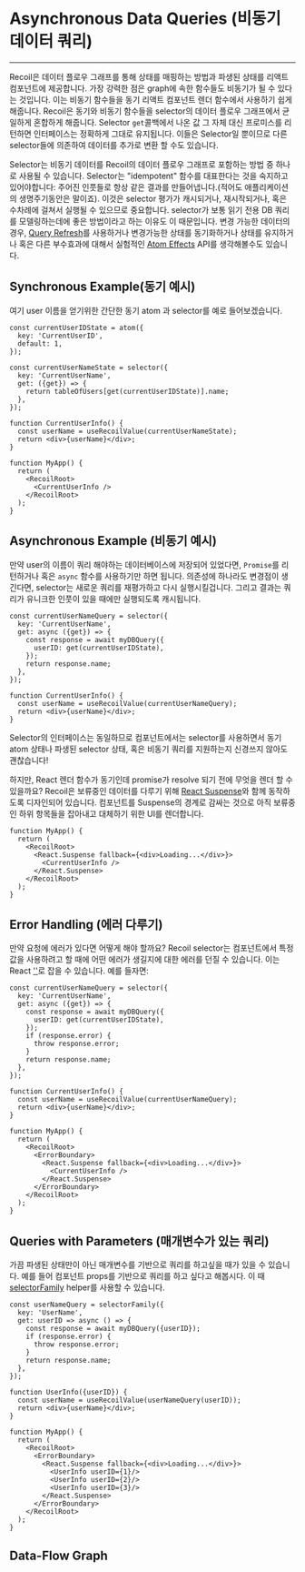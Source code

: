 # Asynchronous Data Queries (비동기 데이터 쿼리)

---

Recoil은 데이터 플로우 그래프를 통해 상태를 매핑하는 방법과 파생된 상태를 리액트 컴포넌트에 제공합니다. 가장 강력한 점은 graph에 속한 함수들도 비동기가 될 수 있다는 것입니다. 이는 비동기 함수들을 동기 리액트 컴포넌트 렌더 함수에서 사용하기 쉽게 해줍니다. Recoil은 동기와 비동기 함수들을 selector의 데이터 플로우 그래프에서 균일하게 혼합하게 해줍니다. Selector `get`콜백에서 나온 값 그 자체 대신 프로미스를 리턴하면 인터페이스는 정확하게 그대로 유지됩니다. 이들은 Selector일 뿐이므로 다른 selector들에 의존하여 데이터를 추가로 변환 할 수도 있습니다.

Selector는 비동기 데이터를 Recoil의 데이터 플로우 그래프로 포함하는 방법 중 하나로 사용될 수 있습니다. Selector는 "idempotent" 함수를 대표한다는 것을 숙지하고 있어야합니다: 주어진 인풋들로 항상 같은 결과를 만들어냅니다.(적어도 애플리케이션의 생명주기동안은 말이죠). 이것은 selector 평가가 캐시되거나, 재시작되거나, 혹은 수차례에 걸쳐서 실행될 수 있으므로 중요합니다. selector가 보통 읽기 전용 DB 쿼리를 모델링하는데에 좋은 방법이라고 하는 이유도 이 때문입니다. 변경 가능한 데이터의 경우, [Query Refresh](https://recoiljs.org/docs/guides/asynchronous-data-queries#query-refresh)를 사용하거나 변경가능한 상태를 동기화하거나 상태를 유지하거나 혹은 다른 부수효과에 대해서 실험적인 [Atom Effects](https://recoiljs.org/docs/guides/atom-effects) API를 생각해볼수도 있습니다.

## Synchronous Example(동기 예시)

여기 user 이름을 얻기위한 간단한 동기 atom 과 selector를 예로 들어보겠습니다.

```react
const currentUserIDState = atom({
  key: 'CurrentUserID',
  default: 1,
});

const currentUserNameState = selector({
  key: 'CurrentUserName',
  get: ({get}) => {
    return tableOfUsers[get(currentUserIDState)].name;
  },
});

function CurrentUserInfo() {
  const userName = useRecoilValue(currentUserNameState);
  return <div>{userName}</div>;
}

function MyApp() {
  return (
    <RecoilRoot>
      <CurrentUserInfo />
    </RecoilRoot>
  );
}
```

## Asynchronous Example (비동기 예시)

만약 user의 이름이 쿼리 해야하는 데이터베이스에 저장되어 있었다면, `Promise`를 리턴하거나 혹은 `async` 함수를 사용하기만 하면 됩니다. 의존성에 하나라도 변경점이 생긴다면, selector는 새로운 쿼리를 재평가하고 다시 실행시킬겁니다. 그리고 결과는 쿼리가 유니크한 인풋이 있을 때에만 실행되도록 캐시됩니다.

```react
const currentUserNameQuery = selector({
  key: 'CurrentUserName',
  get: async ({get}) => {
    const response = await myDBQuery({
      userID: get(currentUserIDState),
    });
    return response.name;
  },
});

function CurrentUserInfo() {
  const userName = useRecoilValue(currentUserNameQuery);
  return <div>{userName}</div>;
}
```

Selector의 인터페이스는 동일하므로 컴포넌트에서는 selector를 사용하면서 동기 atom 상태나 파생된 selector 상태, 혹은 비동기 쿼리를 지원하는지 신경쓰지 않아도 괜찮습니다!

하지만, React 렌더 함수가 동기인데 promise가 resolve 되기 전에 무엇을 렌더 할 수 있을까요? Recoil은 보류중인 데이터를 다루기 위해 [React Suspense](https://reactjs.org/docs/concurrent-mode-suspense.html)와 함께 동작하도록 디자인되어 있습니다. 컴포넌트를 Suspense의 경계로 감싸는 것으로 아직 보류중인 하위 항목들을 잡아내고 대체하기 위한 UI를 렌더합니다.

```react
function MyApp() {
  return (
    <RecoilRoot>
      <React.Suspense fallback={<div>Loading...</div>}>
        <CurrentUserInfo />
      </React.Suspense>
    </RecoilRoot>
  );
}
```

## Error Handling (에러 다루기)

만약 요청에 에러가 있다면 어떻게 해야 할까요? Recoil selector는 컴포넌트에서 특정 값을 사용하려고 할 때에 어떤 에러가 생길지에 대한 에러를 던질 수 있습니다. 이는 React ['<ErrorBoundary>'](https://reactjs.org/docs/error-boundaries.html)로 잡을 수 있습니다. 예를 들자면:

```react
const currentUserNameQuery = selector({
  key: 'CurrentUserName',
  get: async ({get}) => {
    const response = await myDBQuery({
      userID: get(currentUserIDState),
    });
    if (response.error) {
      throw response.error;
    }
    return response.name;
  },
});

function CurrentUserInfo() {
  const userName = useRecoilValue(currentUserNameQuery);
  return <div>{userName}</div>;
}

function MyApp() {
  return (
    <RecoilRoot>
      <ErrorBoundary>
        <React.Suspense fallback={<div>Loading...</div>}>
          <CurrentUserInfo />
        </React.Suspense>
      </ErrorBoundary>
    </RecoilRoot>
  );
}
```

## Queries with Parameters (매개변수가 있는 쿼리)

가끔 파생된 상태만이 아닌 매개변수를 기반으로 쿼리를 하고싶을 때가 있을 수 있습니다.  예를 들어 컴포넌트 props를 기반으로 쿼리를 하고 싶다고 해봅시다. 이 때 [selectorFamily](https://recoiljs.org/docs/api-reference/utils/selectorFamily) helper를 사용할 수 있습니다.

```react
const userNameQuery = selectorFamily({
  key: 'UserName',
  get: userID => async () => {
    const response = await myDBQuery({userID});
    if (response.error) {
      throw response.error;
    }
    return response.name;
  },
});

function UserInfo({userID}) {
  const userName = useRecoilValue(userNameQuery(userID));
  return <div>{userName}</div>;
}

function MyApp() {
  return (
    <RecoilRoot>
      <ErrorBoundary>
        <React.Suspense fallback={<div>Loading...</div>}>
          <UserInfo userID={1}/>
          <UserInfo userID={2}/>
          <UserInfo userID={3}/>
        </React.Suspense>
      </ErrorBoundary>
    </RecoilRoot>
  );
}
```

## Data-Flow Graph

